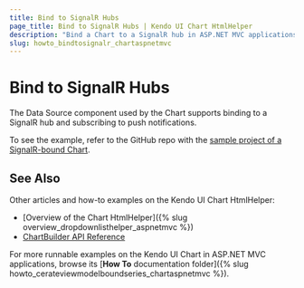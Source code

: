 ```yaml
---
title: Bind to SignalR Hubs
page_title: Bind to SignalR Hubs | Kendo UI Chart HtmlHelper
description: "Bind a Chart to a SignalR hub in ASP.NET MVC applications."
slug: howto_bindtosignalr_chartaspnetmvc
---
```


# Bind to SignalR Hubs

The Data Source component used by the Chart supports binding to a SignalR hub and subscribing to push notifications.

To see the example, refer to the GitHub repo with the [sample project of a SignalR-bound Chart](https://github.com/telerik/ui-for-aspnet-mvc-examples/tree/master/chart/signalr-bound-chart).

## See Also

Other articles and how-to examples on the Kendo UI Chart HtmlHelper:

* [Overview of the Chart HtmlHelper]({% slug overview_dropdownlisthelper_aspnetmvc %})
* [ChartBuilder API Reference](/api/aspnet-mvc/Kendo.Mvc.UI.Fluent/ChartBuilder)

For more runnable examples on the Kendo UI Chart in ASP.NET MVC applications, browse its [**How To** documentation folder]({% slug howto_cerateviewmodelboundseries_chartaspnetmvc %}).
